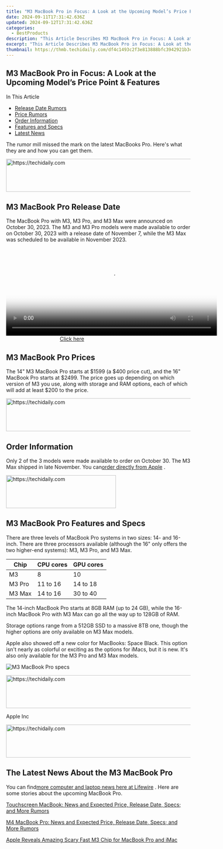 ```yaml
---
title: "M3 MacBook Pro in Focus: A Look at the Upcoming Model’s Price Point & Features"
date: 2024-09-11T17:31:42.636Z
updated: 2024-09-12T17:31:42.636Z
categories:
  - BestProducts
description: "This Article Describes M3 MacBook Pro in Focus: A Look at the Upcoming Model’s Price Point & Features"
excerpt: "This Article Describes M3 MacBook Pro in Focus: A Look at the Upcoming Model’s Price Point & Features"
thumbnail: https://thmb.techidaily.com/df4c1493c2f3e813888bfc3942921b3c21459900f9f223dcb15b2289e52ca077.jpg
---
```


## M3 MacBook Pro in Focus: A Look at the Upcoming Model’s Price Point & Features

 In This Article

* [Release Date Rumors](https://www.lifewire.com/#toc-m3-macbook-pro-release-date)
* [Price Rumors](https://www.lifewire.com/#toc-m3-macbook-pro-prices)
* [Order Information](https://www.lifewire.com/#toc-order-information)
* [Features and Specs](https://www.lifewire.com/#toc-m3-macbook-pro-features-and-specs)
* [Latest News](https://www.lifewire.com/#toc-the-latest-news-about-the-m3-macbook-pro)

 The rumor mill missed the mark on the latest MacBooks Pro. Here's what they are and how you can get them.

<!-- affiliate ads begin -->
<a href="https://appsumo.8odi.net/c/5597632/2123738/7443" target="_top" id="2123738">
  <img src="//a.impactradius-go.com/display-ad/7443-2123738" border="0" alt="https://techidaily.com" width="600" height="90"/>
</a>
<img height="0" width="0" src="https://appsumo.8odi.net/i/5597632/2123738/7443" style="position:absolute;visibility:hidden;" border="0" />
<!-- affiliate ads end -->

## M3 MacBook Pro Release Date

 The MacBook Pro with M3, M3 Pro, and M3 Max were announced on October 30, 2023\. The M3 and M3 Pro models were made available to order on October 30, 2023 with a release date of November 7, while the M3 Max was scheduled to be available in November 2023.

<!-- affiliate ads begin -->
<span id="1982462">
					<video width="576" height="240" style="cursor:pointer"
           poster="//a.impactradius-go.com/display-clicktoplayimage/1982462.png"
           onclick="if(!this.playClicked){this.play();this.setAttribute('controls',true);this.playClicked=true;}">
	   <source src="//a.impactradius-go.com/display-ad/22993-1982462">
	   <img src="//a.impactradius-go.com/display-clicktoplayimage/1982462.png" style="border: none; height: 100%; width: 100%; object-fit: contain">
	</video>
	<div style="width:360px;text-align:center"><a href="javascript:window.open(decodeURIComponent('https%3A%2F%2Fhomestyler.sjv.io%2Fc%2F5597632%2F1982462%2F22993'), '_blank');void(0);">Click here</a></div>
</span>
<img height="0" width="0" src="https://imp.pxf.io/i/5597632/1982462/22993" style="position:absolute;visibility:hidden;" border="0" />
<!-- affiliate ads end -->

## M3 MacBook Pro Prices

 The 14" M3 MacBook Pro starts at $1599 (a $400 price cut), and the 16" MacBook Pro starts at $2499\. The price goes up depending on which version of M3 you use, along with storage and RAM options, each of which will add at least $200 to the price.

<!-- affiliate ads begin -->
<a href="https://appsumo.8odi.net/c/5597632/2118314/7443" target="_top" id="2118314">
  <img src="//a.impactradius-go.com/display-ad/7443-2118314" border="0" alt="https://techidaily.com" width="728" height="90"/>
</a>
<img height="0" width="0" src="https://appsumo.8odi.net/i/5597632/2118314/7443" style="position:absolute;visibility:hidden;" border="0" />
<!-- affiliate ads end -->

## Order Information

 Only 2 of the 3 models were made available to order on October 30\. The M3 Max shipped in late November. You can[order directly from Apple](https://www.apple.com/shop/buy-mac/macbook-pro) .

<!-- affiliate ads begin -->
<a href="https://aligracehair.sjv.io/c/5597632/2135369/19272" target="_top" id="2135369">
  <img src="//a.impactradius-go.com/display-ad/19272-2135369" border="0" alt="https://techidaily.com" width="300" height="90"/>
</a>
<img height="0" width="0" src="https://aligracehair.sjv.io/i/5597632/2135369/19272" style="position:absolute;visibility:hidden;" border="0" />
<!-- affiliate ads end -->

## M3 MacBook Pro Features and Specs

 There are three levels of MacBook Pro systems in two sizes: 14- and 16-inch. There are three processors available (although the 16" only offers the two higher-end systems): M3, M3 Pro, and M3 Max.

| Chip   | CPU cores | GPU cores |
| ------ | --------- | --------- |
| M3     | 8         | 10        |
| M3 Pro | 11 to 16  | 14 to 18  |
| M3 Max | 14 to 16  | 30 to 40  |

 The 14-inch MacBook Pro starts at 8GB RAM (up to 24 GB), while the 16-inch MacBook Pro with M3 Max can go all the way up to 128GB of RAM.

 Storage options range from a 512GB SSD to a massive 8TB one, though the higher options are only available on M3 Max models.

 Apple also showed off a new color for MacBooks: Space Black. This option isn't nearly as colorful or exciting as the options for iMacs, but it is new. It's also only available for the M3 Pro and M3 Max models.

![M3 MacBook Pro specs](https://www.lifewire.com/thmb/ugCpmMlO_coX0GaCQwwxNbKik5Q=/960x0/filters:no_upscale():max_bytes(150000):strip_icc():format(webp)/M3-MacBook-Pro-specs-accad0f2631e470ca8738e9163ec1989.jpg)

<!-- affiliate ads begin -->
<a href="https://unicoeye.pxf.io/c/5597632/2134495/18498" target="_top" id="2134495">
  <img src="//a.impactradius-go.com/display-ad/18498-2134495" border="0" alt="https://techidaily.com" width="728" height="90"/>
</a>
<img height="0" width="0" src="https://unicoeye.pxf.io/i/5597632/2134495/18498" style="position:absolute;visibility:hidden;" border="0" />
<!-- affiliate ads end -->

Apple Inc

<!-- affiliate ads begin -->
<a href="https://unicoeye.pxf.io/c/5597632/2134233/18498" target="_top" id="2134233">
  <img src="//a.impactradius-go.com/display-ad/18498-2134233" border="0" alt="https://techidaily.com" width="728" height="90"/>
</a>
<img height="0" width="0" src="https://unicoeye.pxf.io/i/5597632/2134233/18498" style="position:absolute;visibility:hidden;" border="0" />
<!-- affiliate ads end -->

## The Latest News About the M3 MacBook Pro

 You can find[more computer and laptop news here at Lifewire](https://www.lifewire.com/computer-laptop-tablet-news-4797030) . Here are some stories about the upcoming MacBook Pro.

[Touchscreen MacBook: News and Expected Price, Release Date, Specs; and More Rumors](https://www.lifewire.com/touchscreen-macbook-8640916)

[M4 MacBook Pro: News and Expected Price, Release Date, Specs; and More Rumors](https://www.lifewire.com/m4-macbook-pro-8640915)

[Apple Reveals Amazing Scary Fast M3 Chip for MacBook Pro and iMac](https://www.lifewire.com/apple-m3-macbook-pro-imac-8384780)

<ins class="adsbygoogle"
     style="display:block"
     data-ad-format="autorelaxed"
     data-ad-client="ca-pub-7571918770474297"
     data-ad-slot="1223367746"></ins>

<ins class="adsbygoogle"
     style="display:block"
     data-ad-client="ca-pub-7571918770474297"
     data-ad-slot="8358498916"
     data-ad-format="auto"
     data-full-width-responsive="true"></ins>



